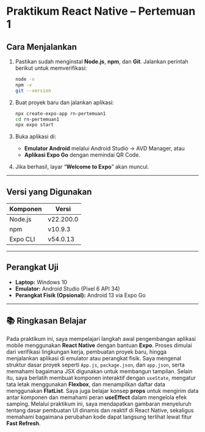 # Praktikum React Native – Pertemuan 1

## Cara Menjalankan

1. Pastikan sudah menginstal **Node.js**, **npm**, dan **Git**.
   Jalankan perintah berikut untuk memverifikasi:

   ```bash
   node -v
   npm -v
   git --version
   ```
2. Buat proyek baru dan jalankan aplikasi:

   ```bash
   npx create-expo-app rn-pertemuan1
   cd rn-pertemuan1
   npx expo start
   ```
3. Buka aplikasi di:

   * **Emulator Android** melalui Android Studio → AVD Manager, atau
   * **Aplikasi Expo Go** dengan memindai QR Code.
4. Jika berhasil, layar “**Welcome to Expo**” akan muncul.

---

## Versi yang Digunakan

| Komponen     | Versi      |
| ------------ | -------    |
| Node.js      | v22.200.0  |
| npm          | v10.9.3    |
| Expo CLI     | v54.0.13   |

---

## Perangkat Uji

* **Laptop:** Windows 10
* **Emulator:** Android Studio (Pixel 6 API 34)
* **Perangkat Fisik (Opsional):** Android 13 via Expo Go

---

## 📚 Ringkasan Belajar

Pada praktikum ini, saya mempelajari langkah awal pengembangan aplikasi mobile menggunakan **React Native** dengan bantuan **Expo**. Proses dimulai dari verifikasi lingkungan kerja, pembuatan proyek baru, hingga menjalankan aplikasi di emulator atau perangkat fisik. Saya mengenal struktur dasar proyek seperti `App.js`, `package.json`, dan `app.json`, serta memahami bagaimana JSX digunakan untuk membangun tampilan.
Selain itu, saya berlatih membuat komponen interaktif dengan `useState`, mengatur tata letak menggunakan **Flexbox**, dan menampilkan daftar data menggunakan **FlatList**. Saya juga belajar konsep **props** untuk mengirim data antar komponen dan memahami peran **useEffect** dalam mengelola efek samping. Melalui praktikum ini, saya mendapatkan gambaran menyeluruh tentang dasar pembuatan UI dinamis dan reaktif di React Native, sekaligus memahami bagaimana perubahan kode dapat langsung terlihat lewat fitur **Fast Refresh**.
